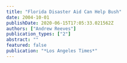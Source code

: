 ```yaml
---
title: "Florida Disaster Aid Can Help Bush"
date: 2004-10-01
publishDate: 2020-06-15T17:05:33.021562Z
authors: ["Andrew Reeves"]
publication_types: ["2"]
abstract: ""
featured: false
publication: "*Los Angeles Times*"
---
```


